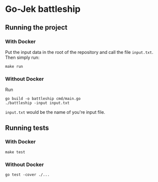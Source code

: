 # Go-Jek battleship

## Running the project

### With Docker

Put the input data in the root of the repository and call the file `input.txt`.
Then simply run:

	make run

### Without Docker

Run

	go build -o battleship cmd/main.go
	./battleship -input input.txt

`input.txt` would be the name of you're input file.

## Running tests

### With Docker

	make test

### Without Docker

	go test -cover ./...
